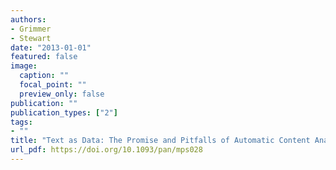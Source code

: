 ```yaml
---
authors:
- Grimmer
- Stewart
date: "2013-01-01"
featured: false
image:
  caption: ""
  focal_point: ""
  preview_only: false
publication: ""
publication_types: ["2"]
tags:
- ""
title: "Text as Data: The Promise and Pitfalls of Automatic Content Analysis Methods for Political Texts"
url_pdf: https://doi.org/10.1093/pan/mps028
---
```

